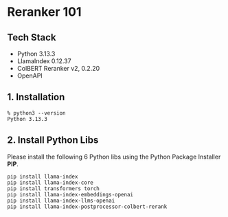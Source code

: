 # Reranker 101

## Tech Stack
- Python 3.13.3
- LlamaIndex 0.12.37
- ColBERT Reranker v2, 0.2.20
- OpenAPI

## 1. Installation
```
% python3 --version
Python 3.13.3 
```

## 2. Install Python Libs
Please install the following 6 Python libs using the Python Package Installer **PIP**.
```
pip install llama-index
pip install llama-index-core
pip install transformers torch
pip install llama-index-embeddings-openai
pip install llama-index-llms-openai
pip install llama-index-postprocessor-colbert-rerank
```
